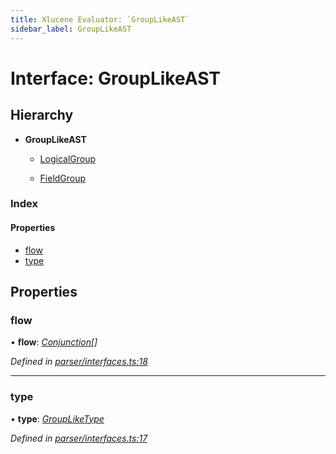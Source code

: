```yaml
---
title: Xlucene Evaluator: `GroupLikeAST`
sidebar_label: GroupLikeAST
---
```


# Interface: GroupLikeAST

## Hierarchy

* **GroupLikeAST**

  * [LogicalGroup](logicalgroup.md)

  * [FieldGroup](fieldgroup.md)

### Index

#### Properties

* [flow](grouplikeast.md#flow)
* [type](grouplikeast.md#type)

## Properties

###  flow

• **flow**: *[Conjunction](conjunction.md)[]*

*Defined in [parser/interfaces.ts:18](https://github.com/terascope/teraslice/blob/d3a803c3/packages/xlucene-evaluator/src/parser/interfaces.ts#L18)*

___

###  type

• **type**: *[GroupLikeType](../overview.md#groupliketype)*

*Defined in [parser/interfaces.ts:17](https://github.com/terascope/teraslice/blob/d3a803c3/packages/xlucene-evaluator/src/parser/interfaces.ts#L17)*

